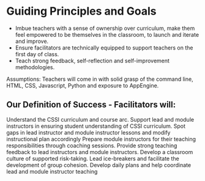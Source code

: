 # Guiding Principles and Goals

+ Imbue teachers with a sense of ownership over curriculum, make them feel empowered to be themselves in the classroom, to launch and iterate and improve.
+ Ensure facilitators are technically equipped to support teachers on the first day of class.
+ Teach strong feedback, self-reflection and self-improvement methodologies.

Assumptions:
Teachers will come in with solid grasp of the command line, HTML, CSS, Javascript, Python and exposure to AppEngine.

## Our Definition of Success - Facilitators will:

Understand the CSSI curriculum and course arc.
Support lead and module instructors in ensuring student understanding of CSSI curriculum.
Spot gaps in lead instructor and module instructor lessons and modify instructional plan accordingly
Prepare module instructors for their teaching responsibilities through coaching sessions.
Provide strong teaching feedback to lead instructors and module instructors.
Develop a classroom culture of supported risk-taking.
Lead ice-breakers and facilitate the development of group cohesion.
Develop daily plans and help coordinate lead and module instructor teaching 


